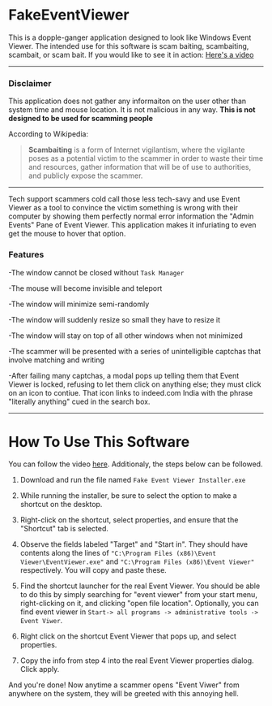 # FakeEventViewer

This is a dopple-ganger application designed to look like Windows Event Viewer. The intended use for this software is scam baiting, scambaiting, scambait, or scam bait.  If you would like to see it in action: [Here's a video](www.youtube.com)

---
### Disclaimer
This application does not gather any informaiton on the user other than system time and mouse location. It is not malicious in any way. **This is not designed to be used for scamming people**

According to Wikipedia: 

> **Scambaiting** is a form of Internet vigilantism, where the vigilante poses as a potential victim to the scammer in order to waste their time and resources, gather information that will be of use to authorities, and publicly expose the scammer.

---

Tech support scammers cold call those less tech-savy and use Event Viewer as a tool to convince the victim something is wrong with their computer by showing them perfectly normal error information the "Admin Events" Pane of Event Viewer. This application makes it infuriating to even get the mouse to hover that option.

### Features

-The window cannot be closed without `Task Manager`

-The mouse will become invisible and teleport

-The window will minimize semi-randomly

-The window will suddenly resize so small they have to resize it

-The window will stay on top of all other windows when not minimized

-The scammer will be presented with a series of unintelligible captchas that involve matching and writing

-After failing many captchas, a modal pops up telling them that Event Viewer is locked, refusing to let them click on anything else; they must click on an icon to contiue. That icon links to indeed.com India with the phrase "literally anything" cued in the search box.

---

# How To Use This Software

You can follow the video [here](www.youtube.com). Additionaly, the steps below can be followed.

1. Download and run the file named `Fake Event Viewer Installer.exe`

2. While running the installer, be sure to select the option to make a shortcut on the desktop.

3. Right-click on the shortcut, select properties, and ensure that the "Shortcut" tab is selected.

4. Observe the fields labeled "Target" and "Start in". They should have contents along the lines of `"C:\Program Files (x86)\Event Viewer\EventViewer.exe"` and `"C:\Program Files (x86)\Event Viewer"` respectively. You will copy and paste these.

5. Find the shortcut launcher for the real Event Viewer. You should be able to do this by simply searching for "event viewer" from your start menu, right-clicking on it, and clicking "open file location". Optionally, you can find event viewer in `Start-> all programs -> administrative tools -> Event Viwer`.

6. Right click on the shortcut Event Viewer that pops up, and select properties.

7. Copy the info from step 4 into the real Event Viewer properties dialog. Click apply.

And you're done! Now anytime a scammer opens "Event Viwer" from anywhere on the system, they will be greeted with this annoying hell.
